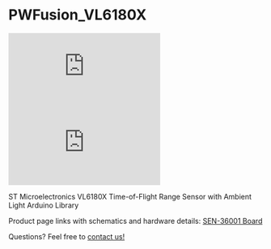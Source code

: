 # PWFusion_VL6180X
![SEN-36001 ISO](http://www.playingwithfusion.com/include/getimg.php?imgid=1357)
![SEN-36001 FRONT](http://www.playingwithfusion.com/include/getimg.php?imgid=1358)

ST Microelectronics VL6180X  Time-of-Flight Range Sensor with Ambient Light Arduino Library

Product page links with schematics and hardware details:
<a href="http://www.playingwithfusion.com/productview.php?pdid=78">SEN-36001 Board</a>

Questions? Feel free to <a href="http://www.playingwithfusion.com/contactus.php">contact us!</a>
